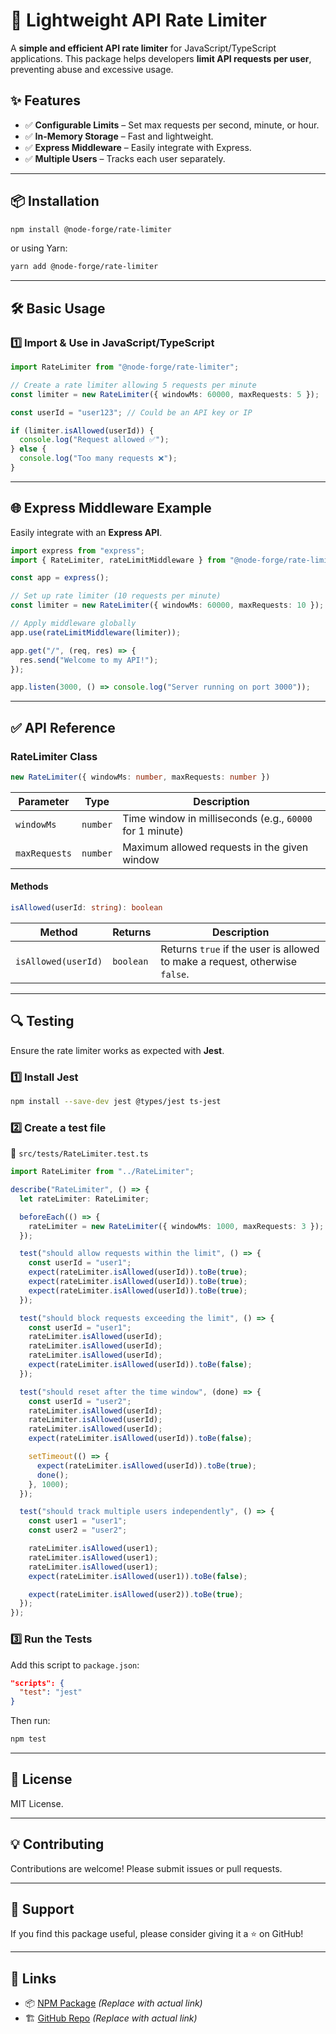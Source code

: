 # 🚀 Lightweight API Rate Limiter

A **simple and efficient API rate limiter** for JavaScript/TypeScript applications. This package helps developers **limit API requests per user**, preventing abuse and excessive usage.

## ✨ Features
- ✅ **Configurable Limits** – Set max requests per second, minute, or hour.
- ✅ **In-Memory Storage** – Fast and lightweight.
- ✅ **Express Middleware** – Easily integrate with Express.
- ✅ **Multiple Users** – Tracks each user separately.

---

## 📦 Installation
```sh
npm install @node-forge/rate-limiter
```

or using Yarn:
```sh
yarn add @node-forge/rate-limiter
```

---

## 🛠️ Basic Usage

### **1️⃣ Import & Use in JavaScript/TypeScript**
```typescript
import RateLimiter from "@node-forge/rate-limiter";

// Create a rate limiter allowing 5 requests per minute
const limiter = new RateLimiter({ windowMs: 60000, maxRequests: 5 });

const userId = "user123"; // Could be an API key or IP

if (limiter.isAllowed(userId)) {
  console.log("Request allowed ✅");
} else {
  console.log("Too many requests ❌");
}
```

---

## 🌐 Express Middleware Example
Easily integrate with an **Express API**.

```typescript
import express from "express";
import { RateLimiter, rateLimitMiddleware } from "@node-forge/rate-limiter";

const app = express();

// Set up rate limiter (10 requests per minute)
const limiter = new RateLimiter({ windowMs: 60000, maxRequests: 10 });

// Apply middleware globally
app.use(rateLimitMiddleware(limiter));

app.get("/", (req, res) => {
  res.send("Welcome to my API!");
});

app.listen(3000, () => console.log("Server running on port 3000"));
```

---

## ✅ **API Reference**
### **RateLimiter Class**
```typescript
new RateLimiter({ windowMs: number, maxRequests: number })
```
| Parameter   | Type   | Description                                      |
|------------|--------|--------------------------------------------------|
| `windowMs` | `number` | Time window in milliseconds (e.g., `60000` for 1 minute) |
| `maxRequests` | `number` | Maximum allowed requests in the given window |

#### **Methods**
```typescript
isAllowed(userId: string): boolean
```
| Method      | Returns   | Description                                      |
|------------|----------|--------------------------------------------------|
| `isAllowed(userId)` | `boolean` | Returns `true` if the user is allowed to make a request, otherwise `false`. |

---

## 🔍 **Testing**
Ensure the rate limiter works as expected with **Jest**.

### **1️⃣ Install Jest**
```sh
npm install --save-dev jest @types/jest ts-jest
```

### **2️⃣ Create a test file**
📂 `src/tests/RateLimiter.test.ts`

```typescript
import RateLimiter from "../RateLimiter";

describe("RateLimiter", () => {
  let rateLimiter: RateLimiter;

  beforeEach(() => {
    rateLimiter = new RateLimiter({ windowMs: 1000, maxRequests: 3 }); // 3 requests per second
  });

  test("should allow requests within the limit", () => {
    const userId = "user1";
    expect(rateLimiter.isAllowed(userId)).toBe(true);
    expect(rateLimiter.isAllowed(userId)).toBe(true);
    expect(rateLimiter.isAllowed(userId)).toBe(true);
  });

  test("should block requests exceeding the limit", () => {
    const userId = "user1";
    rateLimiter.isAllowed(userId);
    rateLimiter.isAllowed(userId);
    rateLimiter.isAllowed(userId);
    expect(rateLimiter.isAllowed(userId)).toBe(false);
  });

  test("should reset after the time window", (done) => {
    const userId = "user2";
    rateLimiter.isAllowed(userId);
    rateLimiter.isAllowed(userId);
    rateLimiter.isAllowed(userId);
    expect(rateLimiter.isAllowed(userId)).toBe(false);

    setTimeout(() => {
      expect(rateLimiter.isAllowed(userId)).toBe(true);
      done();
    }, 1000);
  });

  test("should track multiple users independently", () => {
    const user1 = "user1";
    const user2 = "user2";

    rateLimiter.isAllowed(user1);
    rateLimiter.isAllowed(user1);
    rateLimiter.isAllowed(user1);
    expect(rateLimiter.isAllowed(user1)).toBe(false);

    expect(rateLimiter.isAllowed(user2)).toBe(true);
  });
});
```

### **3️⃣ Run the Tests**
Add this script to `package.json`:
```json
"scripts": {
  "test": "jest"
}
```
Then run:
```sh
npm test
```

---

## 📜 **License**
MIT License.

---

## 💡 **Contributing**
Contributions are welcome! Please submit issues or pull requests.

---

## 🌟 **Support**
If you find this package useful, please consider giving it a ⭐ on GitHub!

---

## 🔗 **Links**
- 📦 [NPM Package](https://www.npmjs.com/package/@node-forge/rate-limiter) *(Replace with actual link)*
- 🏗 [GitHub Repo](https://github.com/The-Node-Forge/rate-limiter) *(Replace with actual link)*

